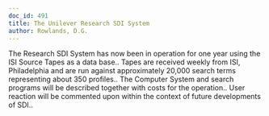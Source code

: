 ```yaml
---
doc_id: 491
title: The Unilever Research SDI System
author: Rowlands, D.G.
---
```


The Research SDI System has now been in operation for one year using the ISI
Source Tapes as a data base.. Tapes are received weekly from ISI, Philadelphia
and are run against approximately 20,000 search terms representing about 350 
profiles.. The Computer System and search programs will be described together
with costs for the operation.. User reaction will be commented upon within the 
context of future developments of SDI..